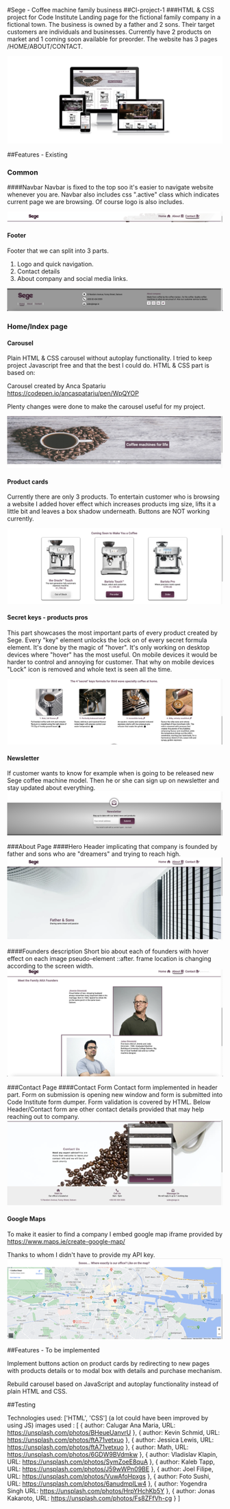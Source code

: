 #Sege - Coffee machine family business
##CI-project-1
###HTML & CSS project for Code Institute
Landing page for the fictional family company in a fictional town. The business is owned by a father and 2 sons.
Their target customers are individuals and businesses. Currently have 2 products on market and 1 coming soon available for preorder.
The website has 3 pages /HOME/ABOUT/CONTACT.


![](docs/index/projectScreenshot.png)

##Features - Existing

### Common
####Navbar
Navbar is fixed to the top soo it's easier to navigate website whenever you are.
Navbar also includes css ".active" class which indicates current page we are browsing.
Of course logo is also includes.

![](docs/index/Navbar.png)
#### Footer
Footer that we can split into 3 parts.
1. Logo and quick navigation.
2. Contact details
3. About company and social media links.

![](docs/index/footer.png)

### Home/Index page
#### Carousel
Plain HTML & CSS carousel without autoplay functionality. I tried to keep project Javascript free and that the best I could do.
HTML & CSS part is based on:

Carousel created by Anca Spatariu
https://codepen.io/ancaspatariu/pen/WpQYOP

Plenty changes were done to make the carousel useful for my project.

![](docs/index/carousel.png)
#### Product cards

Currently there are only 3 products. To entertain customer who is browsing a website I added
hover effect which increases products img size, lifts it a little bit and leaves a box shadow underneath.
Buttons are NOT working currently.

![](docs/index/products.png)

#### Secret keys - products pros
This part showcases the most important parts of every product created by Sege.
Every "key" element unlocks the lock on of every secret formula element. It's done by the magic of "hover".
It's only working on desktop devices where "hover" has the most useful. On mobile devices it would be harder to control and annoying for customer.
That why on mobile devices "Lock" icon is removed and whole text is seen all the time.

![](docs/index/secretKeys.png)

#### Newsletter

If customer wants to know for example when is going to be released new Sege coffee machine model. Then he or she can sign up on newsletter and stay updated about everything.
![](docs/index/Newsletter.png)

###About Page
####Hero
Header implicating that company is founded by father and sons who are "dreamers" and trying to reach high.
![](docs/about/Hero.png)

####Founders description
Short bio about each of founders with hover effect on each image pseudo-element ::after.
frame location is changing according to the screen width.
![](docs/about/founders.png)

###Contact Page
####Contact Form
Contact form implemented in header part. Form on submission is opening new window and form is submitted into Code Institute form dumper.
Form validation is covered by HTML. Below Header/Contact form are other contact details provided that may help reaching out to company.
![](docs/contact/contact-form.png)

#### Google Maps
To make it easier to find a company I embed google map iframe provided by
https://www.maps.ie/create-google-map/

Thanks to whom I didn't have to provide my API key.
![](docs/contact/google-maps.png)

##Features - To be implemented

Implement buttons action on product cards by redirecting to new pages with products details or to modal box with details and purchase mechanism.

Rebuild carousel based on JavaScript and autoplay functionality instead of plain HTML and CSS.

##Testing



Technologies used: ['HTML', 'CSS'] (a lot could have been improved by using JS)
images used : [
    {
    author: Calugar Ana Maria,
    URL: https://unsplash.com/photos/BHeueUanvrU
    },
    {
    author: Kevin Schmid,
    URL: https://unsplash.com/photos/ftA71vetxuo
    },
    {
    author: Jessica Lewis,
    URL: https://unsplash.com/photos/ftA71vetxuo
    },
    {
    author: Math,
    URL: https://unsplash.com/photos/6GDW9BVdmkw
    },
    {
    author: Vladislav Klapin,
    URL: https://unsplash.com/photos/SymZoeE8quA
    },
    {
    author: Kaleb Tapp,
    URL: https://unsplash.com/photos/J59wWPn09BE
    },
    {
    author: Joel Filipe,
    URL: https://unsplash.com/photos/VuwAfoHpxgs
    },
    {
    author: Foto Sushi,
    URL: https://unsplash.com/photos/6anudmpILw4
    },
    {
    author: Yogendra Singh
    URL: https://unsplash.com/photos/HrpYHchKb5Y
    },
    {
    author: Jonas Kakaroto,
    URL: https://unsplash.com/photos/Fs8ZFfVh-cg
    }
]
